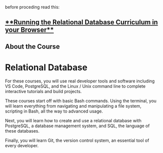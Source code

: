 before proceding read this:

<h2><a href="https://forum.freecodecamp.org/t/running-the-relational-database-curriculum-in-your-browser/500231">
**Running the Relational Database Curriculum in your Browser**
</a></h2>

<h2>About the Course</h2>

<h1>Relational Database</h1>


For these courses, you will use real developer tools and software including VS Code, PostgreSQL, and the Linux / Unix command line to complete interactive tutorials and build projects.

These courses start off with basic Bash commands. Using the terminal, you will learn everything from navigating and manipulating a file system, scripting in Bash, all the way to advanced usage.

Next, you will learn how to create and use a relational database with PostgreSQL, a database management system, and SQL, the language of these databases.

Finally, you will learn Git, the version control system, an essential tool of every developer.


